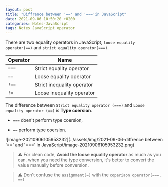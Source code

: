 ```yaml
---
layout: post
title: "Diffrence between '==' and '==='in JavaScript"
date: 2021-09-06 10:50:20 +0200
categories: Notes-JavaScript
tags: Notes JavaScript operator
---
```






There are two equality operators in JavaScript, `loose equality operator(==)` and `strict equality operator(===)`.





| Operator | Name                       |
| -------- | -------------------------- |
| `===`    | Strict equality operator   |
| `==`     | Loose equality operator    |
| `!==`    | Strict inequality operator |
| `!=`     | Loose inequality operator  |





The difference between `Strict equality operator (===)` and `Loose equality operator (==)` is **Type coersion**.



+ `===` doen't perform type coersion,

+ `==` perform type coersion.



![image-20210906105953232](../assets/img/2021-09-06-diffrence between '==' and '===' in JavaScript/image-20210906105953232.png)





>  ⚠︎ For clean code, **Avoid the loose equality operator** as much as you can. when you need the type conversion, it's better to convert the value manually before conversion.



> ⚠︎ Don't confuse the `assignment(=)` with the `copariaon operator(===, ==)`